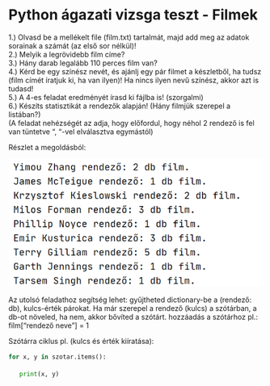 # Python ágazati vizsga teszt - Filmek

1.) Olvasd be a mellékelt file (film.txt) tartalmát, majd add meg az adatok sorainak a számát (az első sor nélkül)!  
2.) Melyik a legrövidebb film címe?  
3.) Hány darab legalább 110 perces film van?  
4.) Kérd be egy színész nevét, és ajánlj egy pár filmet a készletből, ha tudsz (film címét íratjuk ki, ha van ilyen)! Ha nincs ilyen nevű színész, akkor azt is tudasd!  
5.) A 4-es feladat eredményét írasd ki fájlba is! (szorgalmi)  
6.) Készíts statisztikát a rendezők alapján! (Hány filmjük szerepel a listában?)  
(A feladat nehézségét az adja, hogy előfordul, hogy néhol 2 rendező is fel van tüntetve “, “-vel elválasztva egymástól)  

Részlet a megoldásból:

![](film.png)

Az utolsó feladathoz segítség lehet: gyűjtheted dictionary-be a (rendező: db), kulcs-érték párokat. Ha már szerepel a rendező (kulcs) a szótárban, a db-ot növeled, ha nem, akkor bővíted a szótárt. hozzáadás a szótárhoz pl.: film[“rendező neve”] = 1

Szótárra ciklus pl. (kulcs és érték kiíratása):

```python
for x, y in szotar.items():

   print(x, y)
```

